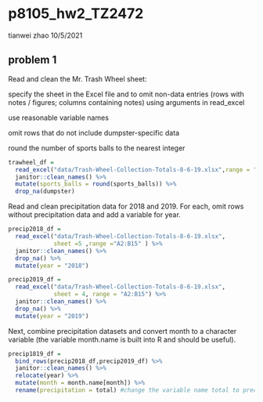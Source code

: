 p8105\_hw2\_TZ2472
================
tianwei zhao
10/5/2021

## problem 1

Read and clean the Mr. Trash Wheel sheet:

specify the sheet in the Excel file and to omit non-data entries (rows
with notes / figures; columns containing notes) using arguments in
read\_excel

use reasonable variable names

omit rows that do not include dumpster-specific data

round the number of sports balls to the nearest integer

``` r
trawheel_df = 
  read_excel("data/Trash-Wheel-Collection-Totals-8-6-19.xlsx",range = "A2:N408") %>% 
  janitor::clean_names() %>% 
  mutate(sports_balls = round(sports_balls)) %>% 
  drop_na(dumpster)
```

Read and clean precipitation data for 2018 and 2019. For each, omit rows
without precipitation data and add a variable for year.

``` r
precip2018_df = 
  read_excel("data/Trash-Wheel-Collection-Totals-8-6-19.xlsx",
             sheet =5 ,range ="A2:B15" ) %>% 
  janitor::clean_names() %>% 
  drop_na() %>% 
  mutate(year = "2018")

precip2019_df =
  read_excel("data/Trash-Wheel-Collection-Totals-8-6-19.xlsx",
             sheet = 4, range = "A2:B15") %>% 
  janitor::clean_names() %>% 
  drop_na() %>% 
  mutate(year = "2019")
```

Next, combine precipitation datasets and convert month to a character
variable (the variable month.name is built into R and should be useful).

``` r
precip1819_df = 
  bind_rows(precip2018_df,precip2019_df) %>% 
  janitor::clean_names() %>% 
  relocate(year) %>% 
  mutate(month = month.name[month]) %>% 
  rename(precipitation = total) #change the variable name total to precipitation for better understanding 
```
